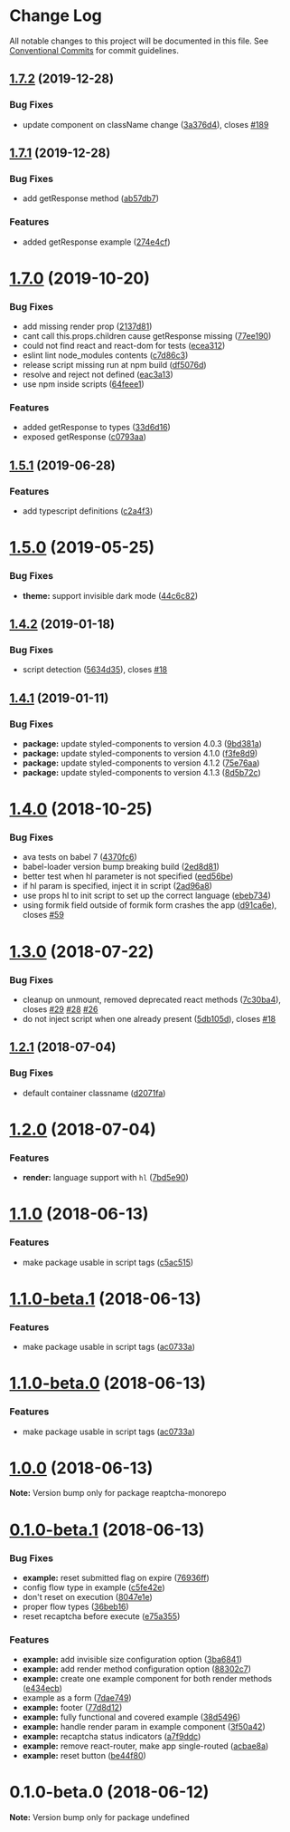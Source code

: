# Change Log

All notable changes to this project will be documented in this file.
See [Conventional Commits](https://conventionalcommits.org) for commit guidelines.

<a name="1.7.2"></a>

## [1.7.2](https://github.com/sarneeh/reaptcha/compare/v1.7.1...v1.7.2) (2019-12-28)

### Bug Fixes

- update component on className change ([3a376d4](https://github.com/sarneeh/reaptcha/commit/3a376d4)), closes [#189](https://github.com/sarneeh/reaptcha/issues/189)

<a name="1.7.1"></a>

## [1.7.1](https://github.com/sarneeh/reaptcha/compare/v1.7.0...v1.7.1) (2019-12-28)

### Bug Fixes

- add getResponse method ([ab57db7](https://github.com/sarneeh/reaptcha/commit/ab57db7))

### Features

- added getResponse example ([274e4cf](https://github.com/sarneeh/reaptcha/commit/274e4cf))

<a name="1.7.0"></a>

# [1.7.0](https://github.com/sarneeh/reaptcha/compare/v1.6.0...v1.7.0) (2019-10-20)

### Bug Fixes

- add missing render prop ([2137d81](https://github.com/sarneeh/reaptcha/commit/2137d81))
- cant call this.props.children cause getResponse missing ([77ee190](https://github.com/sarneeh/reaptcha/commit/77ee190))
- could not find react and react-dom for tests ([ecea312](https://github.com/sarneeh/reaptcha/commit/ecea312))
- eslint lint node_modules contents ([c7d86c3](https://github.com/sarneeh/reaptcha/commit/c7d86c3))
- release script missing run at npm build ([df5076d](https://github.com/sarneeh/reaptcha/commit/df5076d))
- resolve and reject not defined ([eac3a13](https://github.com/sarneeh/reaptcha/commit/eac3a13))
- use npm inside scripts ([64feee1](https://github.com/sarneeh/reaptcha/commit/64feee1))

### Features

- added getResponse to types ([33d6d16](https://github.com/sarneeh/reaptcha/commit/33d6d16))
- exposed getResponse ([c0793aa](https://github.com/sarneeh/reaptcha/commit/c0793aa))

<a name="1.5.1"></a>

## [1.5.1](https://github.com/sarneeh/reaptcha/compare/v1.5.0...v1.5.1) (2019-06-28)

### Features

- add typescript definitions ([c2a4f3](https://github.com/sarneeh/reaptcha/commit/c2a4f3))

<a name="1.5.0"></a>

# [1.5.0](https://github.com/sarneeh/reaptcha/compare/v1.4.2...v1.5.0) (2019-05-25)

### Bug Fixes

- **theme:** support invisible dark mode ([44c6c82](https://github.com/sarneeh/reaptcha/commit/44c6c82))

<a name="1.4.2"></a>

## [1.4.2](https://github.com/sarneeh/reaptcha/compare/v1.4.1...v1.4.2) (2019-01-18)

### Bug Fixes

- script detection ([5634d35](https://github.com/sarneeh/reaptcha/commit/5634d35)), closes [#18](https://github.com/sarneeh/reaptcha/issues/18)

<a name="1.4.1"></a>

## [1.4.1](https://github.com/sarneeh/reaptcha/compare/v1.4.0...v1.4.1) (2019-01-11)

### Bug Fixes

- **package:** update styled-components to version 4.0.3 ([9bd381a](https://github.com/sarneeh/reaptcha/commit/9bd381a))
- **package:** update styled-components to version 4.1.0 ([f3fe8d9](https://github.com/sarneeh/reaptcha/commit/f3fe8d9))
- **package:** update styled-components to version 4.1.2 ([75e76aa](https://github.com/sarneeh/reaptcha/commit/75e76aa))
- **package:** update styled-components to version 4.1.3 ([8d5b72c](https://github.com/sarneeh/reaptcha/commit/8d5b72c))

<a name="1.4.0"></a>

# [1.4.0](https://github.com/sarneeh/reaptcha/compare/v1.3.0...v1.4.0) (2018-10-25)

### Bug Fixes

- ava tests on babel 7 ([4370fc6](https://github.com/sarneeh/reaptcha/commit/4370fc6))
- babel-loader version bump breaking build ([2ed8d81](https://github.com/sarneeh/reaptcha/commit/2ed8d81))
- better test when hl parameter is not specified ([eed56be](https://github.com/sarneeh/reaptcha/commit/eed56be))
- if hl param is specified, inject it in script ([2ad96a8](https://github.com/sarneeh/reaptcha/commit/2ad96a8))
- use props hl to init script to set up the correct language ([ebeb734](https://github.com/sarneeh/reaptcha/commit/ebeb734))
- using formik field outside of formik form crashes the app ([d91ca6e](https://github.com/sarneeh/reaptcha/commit/d91ca6e)), closes [#59](https://github.com/sarneeh/reaptcha/issues/59)

<a name="1.3.0"></a>

# [1.3.0](https://github.com/sarneeh/reaptcha/compare/v1.2.1...v1.3.0) (2018-07-22)

### Bug Fixes

- cleanup on unmount, removed deprecated react methods ([7c30ba4](https://github.com/sarneeh/reaptcha/commit/7c30ba4)), closes [#29](https://github.com/sarneeh/reaptcha/issues/29) [#28](https://github.com/sarneeh/reaptcha/issues/28) [#26](https://github.com/sarneeh/reaptcha/issues/26)
- do not inject script when one already present ([5db105d](https://github.com/sarneeh/reaptcha/commit/5db105d)), closes [#18](https://github.com/sarneeh/reaptcha/issues/18)

<a name="1.2.1"></a>

## [1.2.1](https://github.com/sarneeh/reaptcha/compare/v1.2.0...v1.2.1) (2018-07-04)

### Bug Fixes

- default container classname ([d2071fa](https://github.com/sarneeh/reaptcha/commit/d2071fa))

<a name="1.2.0"></a>

# [1.2.0](https://github.com/sarneeh/reaptcha/compare/v1.1.0...v1.2.0) (2018-07-04)

### Features

- **render:** language support with `hl` ([7bd5e90](https://github.com/sarneeh/reaptcha/commit/7bd5e90))

<a name="1.1.0"></a>

# [1.1.0](https://github.com/sarneeh/reaptcha/compare/v1.0.0...v1.1.0) (2018-06-13)

### Features

- make package usable in script tags ([c5ac515](https://github.com/sarneeh/reaptcha/commit/c5ac515))

<a name="1.1.0-beta.1"></a>

# [1.1.0-beta.1](https://github.com/sarneeh/reaptcha/compare/v1.0.0...v1.1.0-beta.1) (2018-06-13)

### Features

- make package usable in script tags ([ac0733a](https://github.com/sarneeh/reaptcha/commit/ac0733a))

<a name="1.1.0-beta.0"></a>

# [1.1.0-beta.0](https://github.com/sarneeh/reaptcha/compare/v1.0.0...v1.1.0-beta.0) (2018-06-13)

### Features

- make package usable in script tags ([ac0733a](https://github.com/sarneeh/reaptcha/commit/ac0733a))

<a name="1.0.0"></a>

# [1.0.0](https://github.com/sarneeh/reaptcha/compare/v0.1.0-beta.1...v1.0.0) (2018-06-13)

**Note:** Version bump only for package reaptcha-monorepo

<a name="0.1.0-beta.1"></a>

# [0.1.0-beta.1](https://github.com/sarneeh/reaptcha/compare/v0.1.0-beta.0...v0.1.0-beta.1) (2018-06-13)

### Bug Fixes

- **example:** reset submitted flag on expire ([76936ff](https://github.com/sarneeh/reaptcha/commit/76936ff))
- config flow type in example ([c5fe42e](https://github.com/sarneeh/reaptcha/commit/c5fe42e))
- don't reset on execution ([8047e1e](https://github.com/sarneeh/reaptcha/commit/8047e1e))
- proper flow types ([36beb16](https://github.com/sarneeh/reaptcha/commit/36beb16))
- reset recaptcha before execute ([e75a355](https://github.com/sarneeh/reaptcha/commit/e75a355))

### Features

- **example:** add invisible size configuration option ([3ba6841](https://github.com/sarneeh/reaptcha/commit/3ba6841))
- **example:** add render method configuration option ([88302c7](https://github.com/sarneeh/reaptcha/commit/88302c7))
- **example:** create one example component for both render methods ([e434ecb](https://github.com/sarneeh/reaptcha/commit/e434ecb))
- example as a form ([7dae749](https://github.com/sarneeh/reaptcha/commit/7dae749))
- **example:** footer ([77d8d12](https://github.com/sarneeh/reaptcha/commit/77d8d12))
- **example:** fully functional and covered example ([38d5496](https://github.com/sarneeh/reaptcha/commit/38d5496))
- **example:** handle render param in example component ([3f50a42](https://github.com/sarneeh/reaptcha/commit/3f50a42))
- **example:** recaptcha status indicators ([a7f9ddc](https://github.com/sarneeh/reaptcha/commit/a7f9ddc))
- **example:** remove react-router, make app single-routed ([acbae8a](https://github.com/sarneeh/reaptcha/commit/acbae8a))
- **example:** reset button ([be44f80](https://github.com/sarneeh/reaptcha/commit/be44f80))

<a name="0.1.0-beta.0"></a>

# 0.1.0-beta.0 (2018-06-12)

**Note:** Version bump only for package undefined
